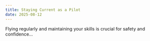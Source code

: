 ```yaml
---
title: Staying Current as a Pilot
date: 2025-08-12
---
```


Flying regularly and maintaining your skills is crucial for safety and confidence...

<!-- your post content here -->
